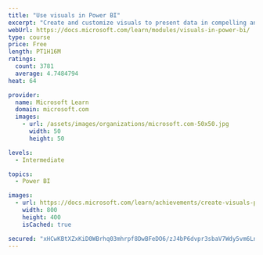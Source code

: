 ```yaml
---
title: "Use visuals in Power BI"
excerpt: "Create and customize visuals to present data in compelling and insightful ways."
webUrl: https://docs.microsoft.com/learn/modules/visuals-in-power-bi/
type: course
price: Free
length: PT1H16M
ratings:
  count: 3781
  average: 4.7484794
heat: 64

provider:
  name: Microsoft Learn
  domain: microsoft.com
  images:
    - url: /assets/images/organizations/microsoft.com-50x50.jpg
      width: 50
      height: 50

levels:
  - Intermediate

topics:
  - Power BI

images:
  - url: https://docs.microsoft.com/learn/achievements/create-visuals-power-bi-desktop-social.png
    width: 800
    height: 400
    isCached: true

secured: "xHCwKBtXZxKiD0WBrhq03mhrpf8DwBFeDO6/zJ4bP6dvpr3sbaV7Wdy5vm6LnwEqBl4ZdXnaBn2mkN/Ah/Yowp9QIu84pnqe6TuRjFWiWnMDNVR3B20NBlUlXlvnXk2Bnyy424Kxfjyt+R9S4WtDncOymNjhi4lEq6riUbaNP1dZ3Ek28HQIICiGpVk8mFY/BDUS1CB4B/Vo27nsS18+19j/yhm0Q35BH20FZUOtpCk/azpHRA7XwKDLAvLXIfJE6q3NKhbR6fKa+K3PgJ6HhXnTtj2XNp+qDoqqskLXEqRXAek/P+4nM+gQpJsUSaGdo99fmDg96zRcpWtYB8Tu2gK60JxonDLw/eVAlSgvNxYcBflmOufh6jR4klk73v5tbC6Fq18SCuKRK/kzdTrFBCy3BQZCrs01VSoDjOM/3nw=;7vil6rOrmR0GqXkwH7jGJA=="
---
```


